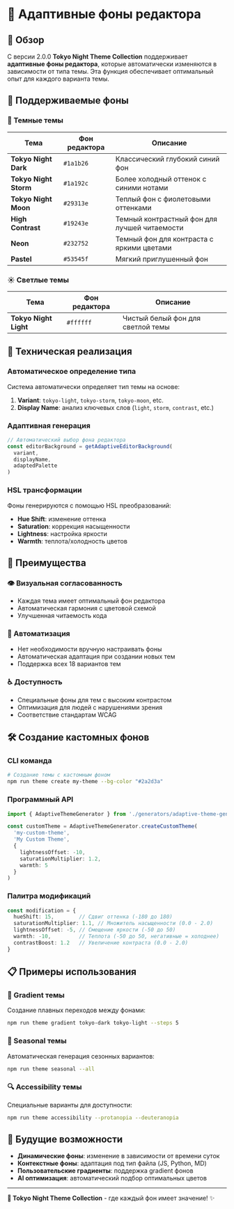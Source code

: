 # 🎨 Адаптивные фоны редактора

## 📌 Обзор

С версии 2.0.0 **Tokyo Night Theme Collection** поддерживает **адаптивные фоны редактора**, которые автоматически изменяются в зависимости от типа темы. Эта функция обеспечивает оптимальный опыт для каждого варианта темы.

## 🌈 Поддерживаемые фоны

### 🌙 Темные темы

| Тема | Фон редактора | Описание |
|------|---------------|----------|
| **Tokyo Night Dark** | `#1a1b26` | Классический глубокий синий фон |
| **Tokyo Night Storm** | `#1a192c` | Более холодный оттенок с синими нотами |
| **Tokyo Night Moon** | `#29313e` | Теплый фон с фиолетовыми оттенками |
| **High Contrast** | `#19243e` | Темный контрастный фон для лучшей читаемости |
| **Neon** | `#232752` | Темный фон для контраста с яркими цветами |
| **Pastel** | `#53545f` | Мягкий приглушенный фон |

### ☀️ Светлые темы

| Тема | Фон редактора | Описание |
|------|---------------|----------|
| **Tokyo Night Light** | `#ffffff` | Чистый белый фон для светлой темы |

## 🔧 Техническая реализация

### Автоматическое определение типа

Система автоматически определяет тип темы на основе:

1. **Variant**: `tokyo-light`, `tokyo-storm`, `tokyo-moon`, etc.
2. **Display Name**: анализ ключевых слов (`light`, `storm`, `contrast`, etc.)

### Адаптивная генерация

```typescript
// Автоматический выбор фона редактора
const editorBackground = getAdaptiveEditorBackground(
  variant,
  displayName,
  adaptedPalette
)
```

### HSL трансформации

Фоны генерируются с помощью HSL преобразований:

- **Hue Shift**: изменение оттенка
- **Saturation**: коррекция насыщенности
- **Lightness**: настройка яркости
- **Warmth**: теплота/холодность цветов

## 🎯 Преимущества

### 👁️ Визуальная согласованность

- Каждая тема имеет оптимальный фон редактора
- Автоматическая гармония с цветовой схемой
- Улучшенная читаемость кода

### 🤖 Автоматизация

- Нет необходимости вручную настраивать фоны
- Автоматическая адаптация при создании новых тем
- Поддержка всех 18 вариантов тем

### ♿ Доступность

- Специальные фоны для тем с высоким контрастом
- Оптимизация для людей с нарушениями зрения
- Соответствие стандартам WCAG

## 🛠️ Создание кастомных фонов

### CLI команда

```bash
# Создание темы с кастомным фоном
npm run theme create my-theme --bg-color "#2a2d3a"
```

### Программный API

```typescript
import { AdaptiveThemeGenerator } from './generators/adaptive-theme-generator'

const customTheme = AdaptiveThemeGenerator.createCustomTheme(
  'my-custom-theme',
  'My Custom Theme',
  {
    lightnessOffset: -10,
    saturationMultiplier: 1.2,
    warmth: 5
  }
)
```

### Палитра модификаций

```typescript
const modification = {
  hueShift: 15,        // Сдвиг оттенка (-180 до 180)
  saturationMultiplier: 1.1, // Множитель насыщенности (0.0 - 2.0)
  lightnessOffset: -5, // Смещение яркости (-50 до 50)
  warmth: -10,         // Теплота (-50 до 50, негативные = холоднее)
  contrastBoost: 1.2   // Увеличение контраста (0.0 - 2.0)
}
```

## 📋 Примеры использования

### 🌟 Gradient темы

Создание плавных переходов между фонами:

```bash
npm run theme gradient tokyo-dark tokyo-light --steps 5
```

### 🎨 Seasonal темы

Автоматическая генерация сезонных вариантов:

```bash
npm run theme seasonal --all
```

### 🔍 Accessibility темы

Специальные варианты для доступности:

```bash
npm run theme accessibility --protanopia --deuteranopia
```

## 🔮 Будущие возможности

- **Динамические фоны**: изменение в зависимости от времени суток
- **Контекстные фоны**: адаптация под тип файла (JS, Python, MD)
- **Пользовательские градиенты**: поддержка gradient фонов
- **AI оптимизация**: автоматический подбор оптимальных цветов

---

**🌃 Tokyo Night Theme Collection** - где каждый фон имеет значение! ✨
